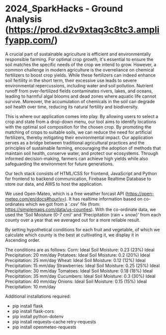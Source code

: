 ﻿# 2024_SparkHacks - Ground Analysis (https://prod.d2v9xtaq3c8tc3.amplifyapp.com/)

A crucial part of sustainable agriculture is efficient and environmentally responsible farming. For optimal crop growth, it's essential to ensure the soil matches the
specific needs of the crop we intend to grow. However, a common challenge in modern agriculture is the overreliance on chemical fertilizers to boost crop yields. While 
these fertilizers can indeed enhance soil fertility in the short term, their excessive use leads to severe environmental repercussions, including water and soil pollution. 
Nutrient runoff from over-fertilized fields contaminates rivers, lakes, and oceans, leading to harmful algal blooms and dead zones where aquatic life cannot survive. 
Moreover, the accumulation of chemicals in the soil can degrade soil health over time, reducing its natural fertility and biodiversity.

This is where our application comes into play. By allowing users to select a crop and state from a drop-down menu, our tool aims to identify locations with the optimal soil 
composition for the chosen crop. By promoting the matching of crops to suitable soils, we can reduce the need for artificial fertilizers, thereby mitigating their 
environmental impact. Our application serves as a bridge between traditional agricultural practices and the principles of sustainable farming, encouraging the adoption of 
methods that maintain soil health, conserve water, and protect our ecosystems. Through informed decision-making, farmers can achieve high yields while also safeguarding the 
environment for future generations. 

Our tech stack consists of HTML/CSS for frontend, JavaScript and Python for frontend to backend communication, Firebase Realtime Database to store our data, and AWS
to host the application. 

We used Open-Mateo, which is a free weather forcast API (https://open-meteo.com/en/docs#hourly=). It has realtime information based on co-ordinates which we got from a 
'.csv' file (from: https://simplemaps.com/data/us-counties). With the co-ordinate data, we used the 'Soil Moisture (0-7 cm)' and 'Precipitation (rain + snow)' from each county over a year that we averaged out for a more reliable result.

By setting hypothetical conditions for each fruit and vegetable, of which we calculate which county is the best at cultivating it, we display it in Ascending order. 

The conditions are as follows:
Corn:
 Ideal Soil Moisture: 0.23 (23%)
 Ideal Precipitation: 20 mm/day
Potatoes:
 Ideal Soil Moisture: 0.2 (20%)
 Ideal Precipitation: 25 mm/day
Wheat:
 Ideal Soil Moisture: 0.12 (12%)
 Ideal Precipitation: 15 mm/day
Strawberries:
 Ideal Soil Moisture: 0.25 (25%)
 Ideal Precipitation: 30 mm/day
Tomatoes:
 Ideal Soil Moisture: 0.18 (18%)
 Ideal Precipitation: 35 mm/day
Cucumbers:
 Ideal Soil Moisture: 0.3 (30%)
 Ideal Precipitation: 40 mm/day
Onions:
 Ideal Soil Moisture: 0.15 (15%)
 Ideal Precipitation: 10 mm/day


Additional installations required:
- pip install flask
- pip install flask-cors
- pip install python-dotenv
- pip install requests-cache retry-requests
- pip install openmeteo-requests

